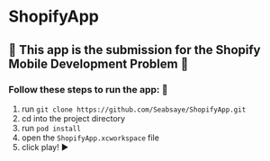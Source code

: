 # ShopifyApp
## 📱 This app is the submission for the Shopify Mobile Development Problem 📱
### Follow these steps to run the app: 🏃
1. run `git clone https://github.com/Seabsaye/ShopifyApp.git`
2. cd into the project directory
3. run `pod install`
4. open the `ShopifyApp.xcworkspace` file
5. click play! ▶️
